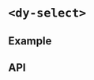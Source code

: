 # `<dy-select>`

## Example

<gbp-example
  name="dy-select"
  props='{"searchable": true, "adder": {"text": "添加"}, "placeholder": "请选择", "options": [{"label": "Option 1"}, {"label": "Option 2"}], "@change": "(evt) => evt.target.value = evt.detail"}'
  src="https://esm.sh/duoyun-ui/elements/select"></gbp-example>

## API

<gbp-api src="/src/elements/select.ts"></gbp-api>
